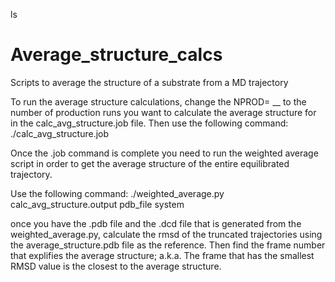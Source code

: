 ls
# Average_structure_calcs
Scripts to average the structure of a substrate from a MD trajectory 

To run the average structure calculations, change the NPROD= __ to the number of production runs you want to calculate the average structure for in the calc_avg_structure.job file. Then use the following command:
./calc_avg_structure.job 

Once the .job command is complete you need to run the weighted average script in order to get the average structure of the entire equilibrated trajectory. 

Use the following command:
./weighted_average.py calc_avg_structure.output pdb_file system

once you have the .pdb file and the .dcd file that is generated from the weighted_average.py, calculate the rmsd of the truncated trajectories using the average_structure.pdb file as the reference. Then find the frame number that explifies the average structure; a.k.a. The frame that has the smallest RMSD value is the closest to the average structure. 

